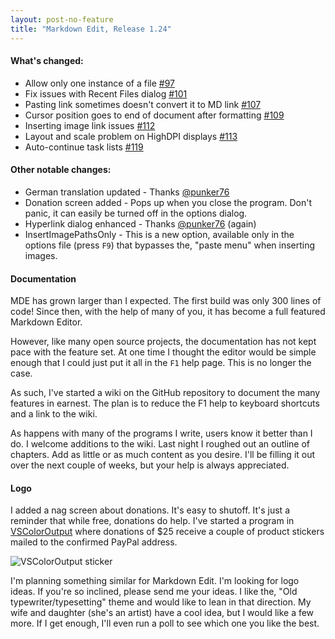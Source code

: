 ```yaml
---
layout: post-no-feature  
title: "Markdown Edit, Release 1.24"
---
```


#### What's changed:

-   Allow only one instance of a file
    [\#97](https://github.com/mike-ward/Markdown-Edit/issues/97)
-   Fix issues with Recent Files dialog
    [\#101](https://github.com/mike-ward/Markdown-Edit/issues/101)
-   Pasting link sometimes doesn't convert it to MD link
    [\#107](https://github.com/mike-ward/Markdown-Edit/issues/107)
-   Cursor position goes to end of document after formatting
    [\#109](https://github.com/mike-ward/Markdown-Edit/issues/109)
-   Inserting image link issues
    [\#112](https://github.com/mike-ward/Markdown-Edit/issues/112)
-   Layout and scale problem on HighDPI displays
    [\#113](https://github.com/mike-ward/Markdown-Edit/issues/113)
-   Auto-continue task lists
    [\#119](https://github.com/mike-ward/Markdown-Edit/issues/119)

#### Other notable changes:

-   German translation updated - Thanks
    [@punker76](https://twitter.com/punker76)
-   Donation screen added - Pops up when you close the program. Don't
    panic, it can easily be turned off in the options dialog.
-   Hyperlink dialog enhanced - Thanks
    [@punker76](https://twitter.com/punker76) (again)
-   InsertImagePathsOnly - This is a new option, available only in the
    options file (press `F9`) that bypasses the, "paste menu" when
    inserting images.

#### Documentation

MDE has grown larger than I expected. The first build was only 300 lines
of code! Since then, with the help of many of you, it has become a full
featured Markdown Editor.

However, like many open source projects, the documentation has not kept
pace with the feature set. At one time I thought the editor would be
simple enough that I could just put it all in the `F1` help page. This
is no longer the case.

As such, I've started a wiki on the GitHub repository to document the
many features in earnest. The plan is to reduce the F1 help to keyboard
shortcuts and a link to the wiki.

As happens with many of the programs I write, users know it better than
I do. I welcome additions to the wiki. Last night I roughed out an
outline of chapters. Add as little or as much content as you desire.
I'll be filling it out over the next couple of weeks, but your help is
always appreciated.

#### Logo

I added a nag screen about donations. It's easy to shutoff. It's just a
reminder that while free, donations do help. I've started a program in
[VSColorOutput](http://mike-ward.net/vscoloroutput/) where donations of
\$25 receive a couple of product stickers mailed to the confirmed PayPal
address.

![VSColorOutput sticker](http://i.imgur.com/P1UfjB0.png)

I'm planning something similar for Markdown Edit. I'm looking for logo
ideas. If you're so inclined, please send me your ideas. I like the,
"Old typewriter/typesetting" theme and would like to lean in that
direction. My wife and daughter (she's an artist) have a cool idea, but
I would like a few more. If I get enough, I'll even run a poll to see
which one you like the best.
